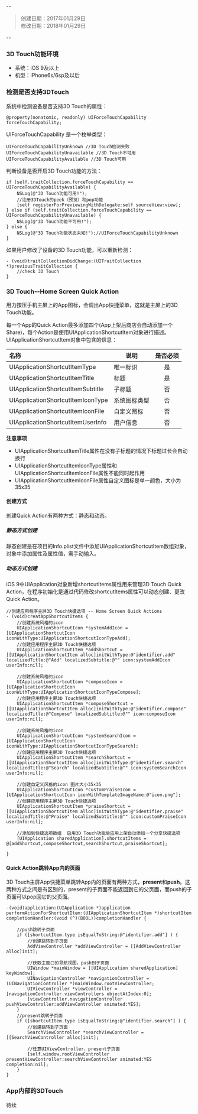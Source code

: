 --
> 创建日期：2017年01月29日  
> 修改日期：2018年01月29日  

--
### 3D Touch功能环境

* 系统：iOS 9及以上
* 机型：iPhone6s/6sp及以后

### 检测是否支持3DTouch

系统中检测设备是否支持3D Touch的属性：

```objc
@property(nonatomic, readonly) UIForceTouchCapability forceTouchCapability;
```

UIForceTouchCapability 是一个枚举类型：

```objc
UIForceTouchCapabilityUnknown //3D Touch检测失败
UIForceTouchCapabilityUnavailable //3D Touch不可用
UIForceTouchCapabilityAvailable //3D Touch可用
```

判断设备是否开启3D Touch功能的方法：

```objc
if (self.traitCollection.forceTouchCapability == UIForceTouchCapabilityAvailable) {
    NSLog(@"3D Touch功能可用!");
    //注册3DTouch的peek（预览）和pop功能
    [self registerForPreviewingWithDelegate:self sourceView:view];
} else if (self.traitCollection.forceTouchCapability == UIForceTouchCapabilityUnavailable) {
    NSLog(@"3D Touch功能不可用!");
} else {
    NSLog(@"3D Touch功能状态未知!");//UIForceTouchCapabilityUnknown
}
```

如果用户修改了设备的3D Touch功能，可以重新检测：

```objc
- (void)traitCollectionDidChange:(UITraitCollection *)previousTraitCollection {
    //check 3D Touch
}
```

### 3D Touch--Home Screen Quick Action

用力按压手机主屏上的App图标，会调出App快捷菜单，这就是主屏上的3D Touch功能。

每一个App的Quick Action最多添加四个(App上架后商店会自动添加一个Share)，每个Action是使用UIApplicationShortcutItem对象进行描述。UIApplicationShortcutItem对象中包含的信息：

|名称|说明|是否必须|
|:---|---|:---:|
|UIApplicationShortcutItemType|唯一标识|是|
|UIApplicationShortcutItemTitle|标题|是|
|UIApplicationShortcutItemSubtitle|子标题|否|
|UIApplicationShortcutItemIconType|系统图标类型|否|
|UIApplicationShortcutItemIconFile|自定义图标|否|
|UIApplicationShortcutItemUserInfo|用户信息|否|

**注意事项**

* UIApplicationShortcutItemTitle属性在没有子标题的情况下标题过长会自动换行
* UIApplicationShortcutItemIconType属性和UIApplicationShortcutItemIconFile属性不能同时起作用
* UIApplicationShortcutItemIconFile属性自定义图标是单一颜色，大小为35x35

#### 创建方式

创建Quick Action有两种方式：静态和动态。

##### 静态方式创建

静态创建是在项目的Info.plist文件中添加UIApplicationShortcutItem数组对象，对象中添加属性及属性值，需手动输入。

##### 动态方式创建

iOS 9中UIApplication对象新增shortcutItems属性用来管理3D Touch Quick Action，在程序初始化是通过代码修改shortcutItems属性可以动态创建、更改Quick Action。

```objc
//创建应用程序主屏3D Touch快捷选项 -- Home Screen Quick Actions
- (void)creatAppShortcutItems {
    //创建系统风格的icon
    UIApplicationShortcutIcon *systemAddIcon = [UIApplicationShortcutIcon iconWithType:UIApplicationShortcutIconTypeAdd];
    //创建应用程序主屏3D Touch快捷选项
    UIApplicationShortcutItem *addShortcut = [[UIApplicationShortcutItem alloc]initWithType:@"identifier.add" localizedTitle:@"Add" localizedSubtitle:@"" icon:systemAddIcon userInfo:nil];
    
    //创建系统风格的icon
    UIApplicationShortcutIcon *composeIcon = [UIApplicationShortcutIcon iconWithType:UIApplicationShortcutIconTypeCompose];
    //创建应用程序主屏3D Touch快捷选项
    UIApplicationShortcutItem *composeShortcut = [[UIApplicationShortcutItem alloc]initWithType:@"identifier.compose" localizedTitle:@"Compose" localizedSubtitle:@"" icon:composeIcon userInfo:nil];
    
    //创建系统风格的icon
    UIApplicationShortcutIcon *systemSearchIcon = [UIApplicationShortcutIcon iconWithType:UIApplicationShortcutIconTypeSearch];
    //创建应用程序主屏3D Touch快捷选项
    UIApplicationShortcutItem *searchShortcut = [[UIApplicationShortcutItem alloc]initWithType:@"identifier.search" localizedTitle:@"Search" localizedSubtitle:@"" icon:systemSearchIcon userInfo:nil];
    
    //创建自定义风格的icon 图片大小35×35
    UIApplicationShortcutIcon *customPraiseIcon = [UIApplicationShortcutIcon iconWithTemplateImageName:@"icon.png"];
    //创建应用程序主屏3D Touch快捷选项
    UIApplicationShortcutItem *praiseShortcut = [[UIApplicationShortcutItem alloc]initWithType:@"identifier.praise" localizedTitle:@"Praise" localizedSubtitle:@"" icon:customPraiseIcon userInfo:nil];
    
    //添加到快捷选项数组  启用3D Touch功能后应用上架自动添加一个分享快捷选项
    [UIApplication sharedApplication].shortcutItems = @[addShortcut,composeShortcut,searchShortcut,praiseShortcut];
    
}
```

#### Quick Action跳转App内的页面

3D Touch主屏App快捷菜单跳转App内的页面有两种方式，**present**和**push**。这两种方式之间是有区别的，present的子页面不能返回到它的父页面，而push的子页面可以pop回它的父页面。

```objc
-(void)application:(UIApplication *)application performActionForShortcutItem:(UIApplicationShortcutItem *)shortcutItem completionHandler:(void (^)(BOOL))completionHandler {
    
    //push跳转子页面
    if ([shortcutItem.type isEqualToString:@"identifier.add"] ) {
        //创建跳转到子页面
        AddViewController *addViewController = [[AddViewController alloc]init];
        
        //获取主窗口的导航视图，push到子页面
        UIWindow *mainWindow = [[UIApplication sharedApplication] keyWindow];
        UINavigationController *navigationController =(UINavigationController *)mainWindow.rootViewController;
        UIViewController *viewController = [navigationController.viewControllers objectAtIndex:0];
        [viewController.navigationController pushViewController:addViewController animated:YES];
    }
    //present跳转子页面
    if ([shortcutItem.type isEqualToString:@"identifier.search"] ) {
        //创建跳转到子页面
        SearchViewController *searchViewController = [[SearchViewController alloc]init];
        
        //任意UIViewController，present子页面
        [self.window.rootViewController presentViewController:searchViewController animated:YES completion:nil];
    }
}
```

### App内部的3DTouch

待续

